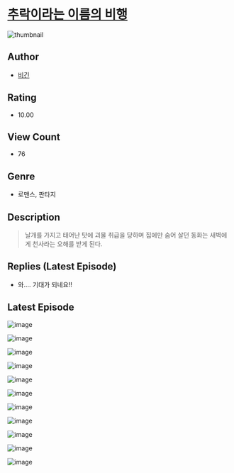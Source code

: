 # [추락이라는 이름의 비행](https://comic.naver.com/bestChallenge/list?titleId=810451)
![thumbnail](https://image-comic.pstatic.net/user_contents_data/challenge_comic/2023/05/23/352841/upload_7004564393269802598_480x623.jpeg)

## Author
- [비긴](https://comic.naver.com/artistTitle?id=352841)

## Rating
- 10.00

## View Count
- 76

## Genre
- 로맨스, 판타지

## Description
> 날개를 가지고 태어난 탓에 괴물 취급을 당하며 집에만 숨어 살던 동화는 새벽에게 천사라는 오해를 받게 된다.

## Replies (Latest Episode)
- 와.... 기대가 되네요!!

## Latest Episode
![image](https://image-comic.pstatic.net/user_contents_data/challenge_comic/2023/05/24/352841/upload_3991650955407156022.jpeg)

![image](https://image-comic.pstatic.net/user_contents_data/challenge_comic/2023/05/24/352841/upload_3991704823756305207.jpeg)

![image](https://image-comic.pstatic.net/user_contents_data/challenge_comic/2023/05/24/352841/upload_3630852601432860262.jpeg)

![image](https://image-comic.pstatic.net/user_contents_data/challenge_comic/2023/05/24/352841/upload_7377231747750113893.jpeg)

![image](https://image-comic.pstatic.net/user_contents_data/challenge_comic/2023/05/24/352841/upload_4121183320878363749.jpeg)

![image](https://image-comic.pstatic.net/user_contents_data/challenge_comic/2023/05/24/352841/upload_3616446993393017913.jpeg)

![image](https://image-comic.pstatic.net/user_contents_data/challenge_comic/2023/05/24/352841/upload_3918468355668075056.jpeg)

![image](https://image-comic.pstatic.net/user_contents_data/challenge_comic/2023/05/24/352841/upload_4122873068336132195.jpeg)

![image](https://image-comic.pstatic.net/user_contents_data/challenge_comic/2023/05/24/352841/upload_7003998128373654327.jpeg)

![image](https://image-comic.pstatic.net/user_contents_data/challenge_comic/2023/05/24/352841/upload_3617571806723520304.jpeg)

![image](https://image-comic.pstatic.net/user_contents_data/challenge_comic/2023/05/24/352841/upload_7220459210170185572.jpeg)
